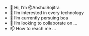 - 👋 Hi, I’m @AnshulSojitra
- 👀 I’m interested in every technology
- 🌱 I’m currently persuing bca
- 💞️ I’m looking to collaborate on ...
- 📫 How to reach me ...

<!---
AnshulSojitra/AnshulSojitra is a ✨ special ✨ repository because its `README.md` (this file) appears on your GitHub profile.
You can click the Preview link to take a look at your changes.
--->
